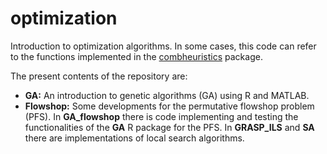 # optimization

Introduction to optimization algorithms. In some cases, this code can refer to the functions implemented in the [combheuristics](https://github.com/jmsallan/combheuristics) package.

The present contents of the repository are:

* **GA:** An introduction to genetic algorithms (GA) using R and MATLAB.
* **Flowshop:** Some developments for the permutative flowshop problem (PFS). In **GA\_flowshop** there is code implementing and testing the functionalities of the **GA** R package for the PFS. In **GRASP\_ILS** and **SA** there are implementations of local search algorithms.